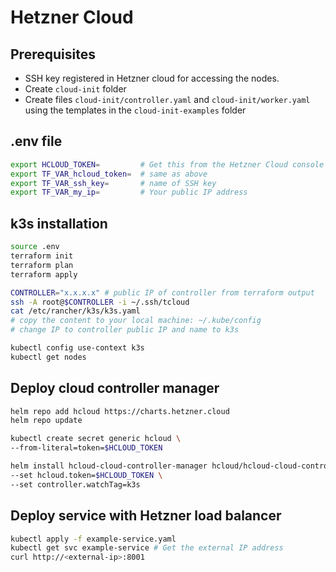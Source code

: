 # Hetzner Cloud

## Prerequisites

- SSH key registered in Hetzner cloud for accessing the nodes.
- Create `cloud-init` folder
- Create files `cloud-init/controller.yaml` and `cloud-init/worker.yaml` using the templates in the `cloud-init-examples` folder

## .env file

```bash
export HCLOUD_TOKEN=         # Get this from the Hetzner Cloud console
export TF_VAR_hcloud_token=  # same as above
export TF_VAR_ssh_key=       # name of SSH key
export TF_VAR_my_ip=         # Your public IP address
```

## k3s installation

```bash
source .env
terraform init
terraform plan
terraform apply

CONTROLLER="x.x.x.x" # public IP of controller from terraform output
ssh -A root@$CONTROLLER -i ~/.ssh/tcloud
cat /etc/rancher/k3s/k3s.yaml
# copy the content to your local machine: ~/.kube/config
# change IP to controller public IP and name to k3s

kubectl config use-context k3s
kubectl get nodes
```

## Deploy cloud controller manager

```bash
helm repo add hcloud https://charts.hetzner.cloud
helm repo update

kubectl create secret generic hcloud \
--from-literal=token=$HCLOUD_TOKEN

helm install hcloud-cloud-controller-manager hcloud/hcloud-cloud-controller-manager \
--set hcloud.token=$HCLOUD_TOKEN \
--set controller.watchTag=k3s  
```

## Deploy service with Hetzner load balancer

```bash
kubectl apply -f example-service.yaml
kubectl get svc example-service # Get the external IP address
curl http://<external-ip>:8001
```
